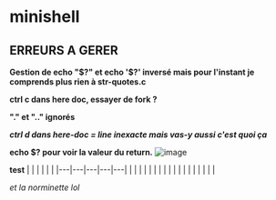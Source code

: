 # minishell

## ERREURS A GERER

**Gestion de echo "$?" et echo '$?' inversé mais pour l'instant je comprends plus rien à str-quotes.c**

**ctrl c dans here doc, essayer de fork ?**

**"." et ".." ignorés**

**_ctrl d dans here-doc = line inexacte mais vas-y aussi c'est quoi ça_**

**echo $? pour voir la valeur du return.**
![image](https://cdn.discordapp.com/attachments/856902451403423745/969613000052994068/unknown.png)

**test**
|   |   |   |   |   |
|---|---|---|---|---|
|   |   |   |   |   |
|   |   |   |   |   |
|   |   |   |   |   |

_et la norminette lol_
